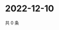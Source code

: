 # 2022-12-10

共 0 条

<!-- BEGIN WEIBO -->
<!-- 最后更新时间 Sat Dec 10 2022 20:08:50 GMT+0800 (China Standard Time) -->

<!-- END WEIBO -->
